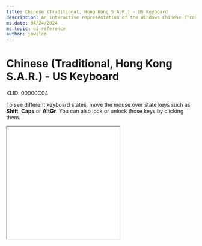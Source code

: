 ```yaml
---
title: Chinese (Traditional, Hong Kong S.A.R.) - US Keyboard
description: An interactive representation of the Windows Chinese (Traditional, Hong Kong S.A.R.) - US keyboard. To see different keyboard states, click or move the mouse over the state keys.
ms.date: 04/24/2024
ms.topic: ui-reference
author: jowilco
---
```


# Chinese (Traditional, Hong Kong S.A.R.) - US Keyboard

KLID: 00000C04

To see different keyboard states, move the mouse over state keys such as **Shift**, **Caps** or **AltGr**. You can also lock or unlock those keys by clicking them.

<iframe src="kbdus_5.html" height="300"></iframe>
